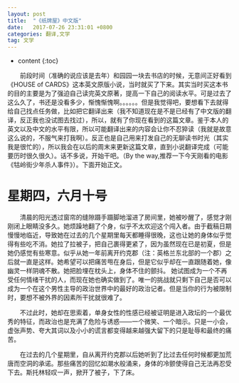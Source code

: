 ```yaml
---
layout: post
title:  "《纸牌屋》中文版"
date:   2017-07-26 23:31:01 +0800
categories: 翻译,文学
tag: 文学
---
```


* content
{:toc}



&emsp;&emsp;前段时间（准确的说应该是去年）和园园一块去书店的时候，无意间正好看到《HOUSE of CARDS》这本英文原版小说，当时就买了下来。其实当时买这本书的目的主要是为了强迫自己读完英文原著，提高一下自己的阅读水平。可是过去了这么久了，书还是没看多少，惭愧惭愧啊。。。。。。但是我觉得吧，要想看下去就得给自己找点任务做，比如把它翻译出来（我不知道现在是不是已经有了中文版的翻译，反正我也没试图去找过），所以，就有了你现在看到的这篇文章。鉴于本人的英文以及中文的水平有限，所以可能翻译出来的内容会让你不忍猝读（我就是故意这么说的，不服气来打我啊）。反正也是自己用来打发自己的无聊读书时光（其实我是很忙的），所以我会在以后的周末来更新这篇文章，直到小说翻译完成（可能要历时很久很久）。话不多说，开始干吧。（By the way,推荐一下今天刚看的电影《牯岭街少年杀人事件》）。下面开始正文。

星期四，六月十号
====================================
&emsp;&emsp;清晨的阳光透过窗帘的缝隙蹑手蹑脚地溜进了房间里，她被吵醒了，感觉才刚刚闭上眼睛没多久。她烦躁地翻了个身，似乎不太欢迎这个闯入者。由于截稿日期慢慢地临近，导致她在过去的几个星期里每天都睡得很晚，这也让她的身体似乎觉得有些吃不消。她拉了拉被子，把自己裹得更紧了，因为虽然现在已是初夏，但是她仍感觉有些寒意。似乎从她一年前离开约克郡（注：英格兰东北部的一个郡）之后就一直是这样。她希望可以把痛苦甩在身后，但是它似乎却在一直跟随着她，像幽灵一样阴魂不散。她把脸埋在枕头上，身体不住的颤抖。
她试图成为一个不再受任何情绪干扰的人，而现在她也确实做到了。唯一的挑战就只剩下自己是否可以成为一个在这个男性主导的政治世界中的最好的政治记者。但是当你的行为被限制时，要想不被外界的因素所干扰就很难了。

&emsp;&emsp;不过此时，她却在思索着，单身女性的性感已经被证明是进入政坛的一个最优秀的特征，而政治也是充满了危险与诱惑——一个微笑、一个暗示。只是一小会，虚张声势、夸大其词以及小小的谎言都变得越来越强大留下的只是耻辱和最终的痛苦。

&emsp;&emsp;在过去的几个星期里，自从离开约克郡以后她听到了比过去任何时候都更加荒唐而空洞的承诺。那些痛苦的回忆如潮水般涌来，身体的冷颤使得自己无法再忍受下去。斯托林轻叹一声，掀开了被子，下了床。

